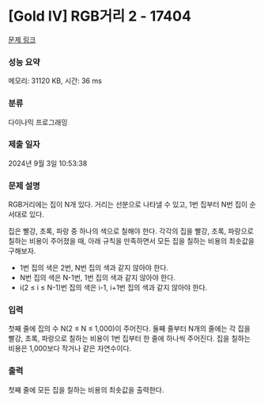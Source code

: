 # [Gold IV] RGB거리 2 - 17404 

[문제 링크](https://www.acmicpc.net/problem/17404) 

### 성능 요약

메모리: 31120 KB, 시간: 36 ms

### 분류

다이나믹 프로그래밍

### 제출 일자

2024년 9월 3일 10:53:38

### 문제 설명

<p>RGB거리에는 집이 N개 있다. 거리는 선분으로 나타낼 수 있고, 1번 집부터 N번 집이 순서대로 있다.</p>

<p>집은 빨강, 초록, 파랑 중 하나의 색으로 칠해야 한다. 각각의 집을 빨강, 초록, 파랑으로 칠하는 비용이 주어졌을 때, 아래 규칙을 만족하면서 모든 집을 칠하는 비용의 최솟값을 구해보자.</p>

<ul>
	<li>1번 집의 색은 2번, N번 집의 색과 같지 않아야 한다.</li>
	<li>N번 집의 색은 N-1번, 1번 집의 색과 같지 않아야 한다.</li>
	<li>i(2 ≤ i ≤ N-1)번 집의 색은 i-1, i+1번 집의 색과 같지 않아야 한다.</li>
</ul>

### 입력 

 <p>첫째 줄에 집의 수 N(2 ≤ N ≤ 1,000)이 주어진다. 둘째 줄부터 N개의 줄에는 각 집을 빨강, 초록, 파랑으로 칠하는 비용이 1번 집부터 한 줄에 하나씩 주어진다. 집을 칠하는 비용은 1,000보다 작거나 같은 자연수이다.</p>

### 출력 

 <p>첫째 줄에 모든 집을 칠하는 비용의 최솟값을 출력한다.</p>

